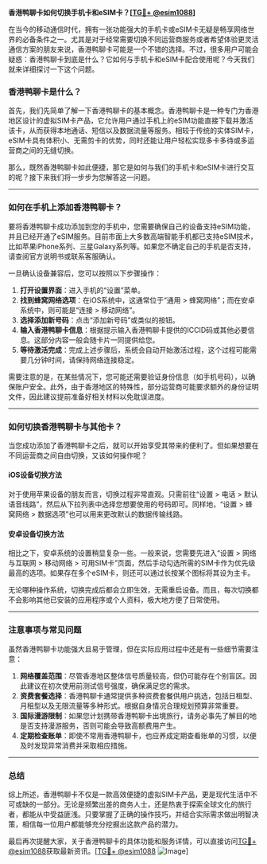 **香港鸭聊卡如何切换手机卡和eSIM卡？[[TG💪+ @esim1088](https://t.me/s/esim1088)]**

在当今的移动通信时代，拥有一张功能强大的手机卡或eSIM卡无疑是畅享网络世界的必备条件之一。尤其是对于经常需要切换不同运营商服务或者希望体验更灵活通信方案的朋友来说，香港鸭聊卡可能是一个不错的选择。不过，很多用户可能会疑惑：香港鸭聊卡到底是什么？它如何与手机卡和eSIM卡配合使用呢？今天我们就来详细探讨一下这个问题。

### 香港鸭聊卡是什么？

首先，我们先简单了解一下香港鸭聊卡的基本概念。香港鸭聊卡是一种专门为香港地区设计的虚拟SIM卡产品，它允许用户通过手机上的eSIM功能直接下载并激活该卡，从而获得本地通话、短信以及数据流量等服务。相较于传统的实体SIM卡，eSIM卡具有体积小、无需剪卡的优势，同时还能让用户轻松实现多卡多待或多运营商之间的无缝切换。

那么，既然香港鸭聊卡如此便捷，那它是如何与我们的手机卡和eSIM卡进行交互的呢？接下来我们将一步步为您解答这一问题。

---

### 如何在手机上添加香港鸭聊卡？

要将香港鸭聊卡成功添加到您的手机中，您需要确保自己的设备支持eSIM功能，并且已经开通了eSIM服务。目前市面上大多数高端智能手机都已支持eSIM技术，比如苹果iPhone系列、三星Galaxy系列等。如果您不确定自己的手机是否支持，请查阅官方说明书或联系客服确认。

一旦确认设备兼容后，您可以按照以下步骤操作：

1. **打开设置界面**：进入手机的“设置”菜单。
2. **找到蜂窝网络选项**：在iOS系统中，这通常位于“通用 > 蜂窝网络”；而在安卓系统中，则可能是“连接 > 移动网络”。
3. **选择添加新号码**：点击“添加新号码”或类似的按钮。
4. **输入香港鸭聊卡信息**：根据提示输入香港鸭聊卡提供的ICCID码或其他必要信息。这部分内容一般会随卡片一同提供给您。
5. **等待激活完成**：完成上述步骤后，系统会自动开始激活过程，这个过程可能需要几分钟时间，请保持网络连接稳定。

需要注意的是，在某些情况下，您可能还需要验证身份信息（如手机号码），以确保账户安全。此外，由于香港地区的特殊性，部分运营商可能要求额外的身份证明文件，因此建议提前准备好相关材料以免耽误进度。

---

### 如何切换香港鸭聊卡与其他卡？

当您成功添加了香港鸭聊卡之后，就可以开始享受其带来的便利了。但如果想要在不同运营商之间自由切换，又该如何操作呢？

#### iOS设备切换方法

对于使用苹果设备的朋友而言，切换过程非常直观。只需前往“设置 > 电话 > 默认语音线路”，然后从下拉列表中选择您想要使用的号码即可。同样地，“设置 > 蜂窝网络 > 数据选项”也可以用来更改默认的数据传输线路。

#### 安卓设备切换方法

相比之下，安卓系统的设置稍显复杂一些。一般来说，您需要先进入“设置 > 网络与互联网 > 移动网络 > 可用SIM卡”页面，然后手动勾选所需的SIM卡作为优先级最高的选项。如果存在多个eSIM卡，则还可以通过长按某个图标将其设为主卡。

无论哪种操作系统，切换完成后都会立即生效，无需重启设备。而且，每次切换都不会影响其他已安装的应用程序或个人资料，极大地方便了日常使用。

---

### 注意事项与常见问题

虽然香港鸭聊卡功能强大且易于管理，但在实际应用过程中还是有一些细节需要注意：

1. **网络覆盖范围**：尽管香港地区整体信号质量较高，但仍可能存在个别盲区。因此建议在初次使用前测试信号强度，确保满足您的需求。
2. **资费套餐选择**：香港鸭聊卡通常提供多种资费套餐供用户挑选，包括日租型、月租型以及无限流量等多种形式。根据自身情况合理规划预算非常重要。
3. **国际漫游限制**：如果您计划携带香港鸭聊卡出境旅行，请务必事先了解目的地是否支持漫游服务，否则可能会导致高额费用产生。
4. **定期检查账单**：即使不常用香港鸭聊卡，也应养成定期查看账单的习惯，以便及时发现异常消费并采取相应措施。

---

### 总结

综上所述，香港鸭聊卡不仅是一款高效便捷的虚拟SIM卡产品，更是现代生活中不可或缺的一部分。无论是频繁出差的商务人士，还是热衷于探索全球文化的旅行者，都能从中受益匪浅。只要掌握了正确的操作技巧，并结合实际需求做出明智决策，相信每一位用户都能够充分挖掘出这款产品的潜力。

最后再次提醒大家，关于香港鸭聊卡的具体功能和服务详情，可以直接访问[TG💪+ @esim1088](https://t.me/s/esim1088)获取最新资讯。[[TG💪+ @esim1088](https://t.me/s/esim1088) ![Image](https://i.postimg.cc/4NQfJmqS/Snipaste-2025-05-13-00-14-12.png)]